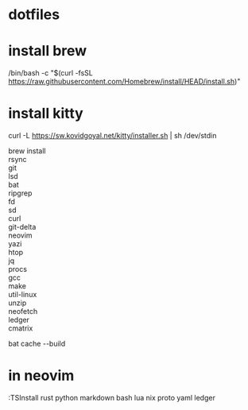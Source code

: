 # dotfiles

# install brew
/bin/bash -c "$(curl -fsSL https://raw.githubusercontent.com/Homebrew/install/HEAD/install.sh)"

# install kitty
curl -L https://sw.kovidgoyal.net/kitty/installer.sh | sh /dev/stdin

brew install \
    rsync \
    git \
    lsd \
    bat \
    ripgrep \
    fd \
    sd \
    curl \
    git-delta \
    neovim \
    yazi \
    htop \
    jq \
    procs \
    gcc \
    make \
    util-linux \
    unzip \
    neofetch \
    ledger \
    cmatrix

bat cache --build

# in neovim
:TSInstall rust python markdown bash lua nix proto yaml ledger


